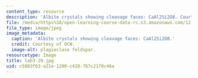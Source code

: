 ```yaml
---
content_type: resource
description: 'Albite crystals showing cleavage faces: CaAl2Si2O8. Courtesy of OCW.'
file: /media/https%3A/open-learning-course-data-rc.s3.amazonaws.com/12-108-structure-of-earth-materials-fall-2004/c5883f63a21e1290c428767c2170c46a_lab3-29.jpg
file_type: image/jpeg
image_metadata:
  caption: 'Albite crystals showing cleavage faces: CaAl2Si2O8.'
  credit: Courtesy of OCW.
  image-alt: plagioclase feldspar.
resourcetype: Image
title: lab3-29.jpg
uid: c5883f63-a21e-1290-c428-767c2170c46a
---
```

